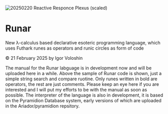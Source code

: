 ![20250220 Reactive Responce Plexus (scaled)](https://github.com/user-attachments/assets/e3567aa8-f2f3-4c99-95a1-b49b12149c5e)


# Runar
New λ-calculus based declarative esoteric programming language, which uses Futhark runes as operators and runic circles as form of code

© 21 February 2025 by Igor Voloshin

The manual for the Runar labguage is in development now and will be uploaded here in a while. Above the sample of Runar code is shown, just a simple string search and compare ruotine. Only runes written in bold are operators, the rest are just comments.
Please keep an eye here if you are interested and I will put my efforts to be with the manual as soon as possible. The interpreter of the language is also in development, it is based on the Pyramidion Database system, early versions of which are uploaded in the Ariador/pyramidion repsitory.
